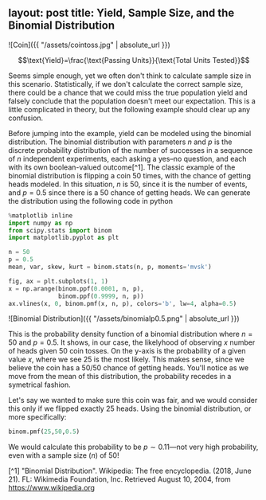layout: post
title: Yield, Sample Size, and the Binomial Distribution
---

![Coin]({{ "/assets/cointoss.jpg" | absolute_url }})


$$\text{Yield}=\frac{\text{Passing Units}}{\text{Total Units Tested}}$$

Seems simple enough, yet we often don't think to calculate sample size in this scenario. Statistically, if we don't calculate the correct sample size, there could be a chance that we could miss the true population yield and falsely conclude that the population doesn't meet our expectation. This is a little complicated in theory, but the following example should clear up any confusion.

Before jumping into the example, yield can be modeled using the binomial distribution. The binomial distribution with parameters $n$ and $p$ is the discrete probability distribution of the number of successes in a sequence of $n$ independent experiments, each asking a yes–no question, and each with its own boolean-valued outcome[^1]. The classic example of the binomial distribution is flipping a coin 50 times, with the chance of getting heads modeled. In this situation, $n$ is 50, since it is the number of events, and $p=0.5$ since there is a $50%$ chance of getting heads. We can generate the distribution using the following code in python

~~~Python
%matplotlib inline
import numpy as np
from scipy.stats import binom
import matplotlib.pyplot as plt

n = 50
p = 0.5
mean, var, skew, kurt = binom.stats(n, p, moments='mvsk')

fig, ax = plt.subplots(1, 1)
x = np.arange(binom.ppf(0.0001, n, p),
              binom.ppf(0.9999, n, p))
ax.vlines(x, 0, binom.pmf(x, n, p), colors='b', lw=4, alpha=0.5)
~~~

![Binomial Distribution]({{ "/assets/binomialp0.5.png" | absolute_url }})

This is the probability density function of a binomial distribution where $n=50$ and $p=0.5$. It shows, in our case, the likelyhood of observing $x$ number of heads given $50$ coin tosses. On the y-axis is the probability of a given value $x$, where we see $25$ is the most likely. This makes sense, since we believe the coin has a $50/50$ chance of getting heads. You'll notice as we move from the mean of this distribution, the probability recedes in a symetrical fashion.

Let's say we wanted to make sure this coin was fair, and we would consider this only if we flipped exactly $25$ heads. Using the binomial distribution, or more specifically: 

~~~python
binom.pmf(25,50,0.5)
~~~

We would calculate this probability to be $p\sim 0.11$—not very high probability, even with a sample size ($n$) of $50$!


[^1] "Binomial Distribution". Wikipedia: The free encyclopedia. (2018, June 21). FL: Wikimedia Foundation, Inc. Retrieved August 10, 2004, from https://www.wikipedia.org